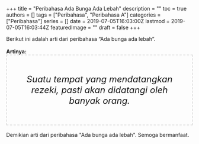 +++
title = "Peribahasa Ada Bunga Ada Lebah"
description = ""
toc = true
authors = []
tags = ["Peribahasa", "Peribahasa A"]
categories = ["Peribahasa"]
series = []
date = 2019-07-05T16:03:00Z
lastmod = 2019-07-05T16:03:44Z
featuredImage = ""
draft = false
+++

<div dir="ltr" style="text-align: left;" trbidi="on"><div style="text-align: justify;">Berikut ini adalah arti dari peribahasa “Ada bunga ada lebah”.</div><br /><div style="text-align: justify;"><b>Artinya:</b></div><div style="border: 2px dashed #ddd; font-size: 24px; height: auto; margin: 0 auto; padding: 50px; text-align: center; width: auto;"><i>Suatu tempat yang mendatangkan rezeki, pasti akan didatangi oleh banyak orang.</i></div><div style="text-align: justify;"><br /></div><div style="text-align: justify;">Demikian arti dari peribahasa "Ada bunga ada lebah". Semoga bermanfaat.</div></div>
